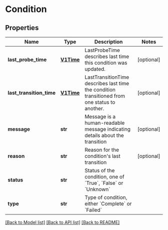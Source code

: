 # Condition

## Properties
Name | Type | Description | Notes
------------ | ------------- | ------------- | -------------
**last_probe_time** | [**V1Time**](V1Time.md) | LastProbeTime describes last time this condition was updated. | [optional] 
**last_transition_time** | [**V1Time**](V1Time.md) | LastTransitionTime describes last time the condition transitioned from one status to another. | [optional] 
**message** | **str** | Message is a human-readable message indicating details about the transition | [optional] 
**reason** | **str** | Reason for the condition&#39;s last transition | [optional] 
**status** | **str** | Status of the condition, one of &#x60;True&#x60;, &#x60;False&#x60; or &#x60;Unknown&#x60; | 
**type** | **str** | Type of condition, either &#x60;Complete&#x60; or &#x60;Failed&#x60; | 

[[Back to Model list]](../README.md#documentation-for-models) [[Back to API list]](../README.md#documentation-for-api-endpoints) [[Back to README]](../README.md)



